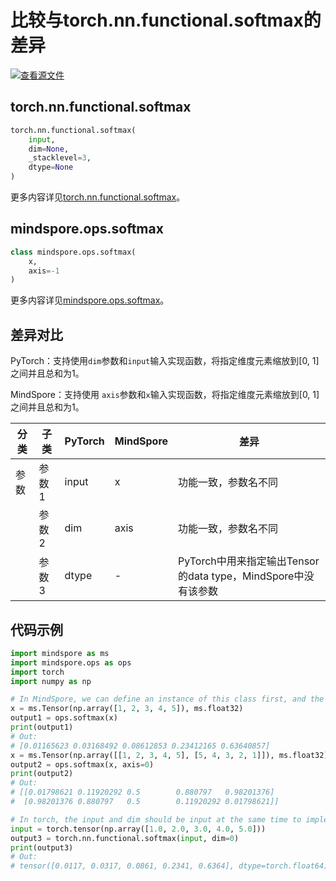 # 比较与torch.nn.functional.softmax的差异

[![查看源文件](https://mindspore-website.obs.cn-north-4.myhuaweicloud.com/website-images/r2.1/resource/_static/logo_source.png)](https://gitee.com/mindspore/docs/blob/r2.1/docs/mindspore/source_zh_cn/note/api_mapping/pytorch_diff/softmax.md)

## torch.nn.functional.softmax

```python
torch.nn.functional.softmax(
    input,
    dim=None,
    _stacklevel=3,
    dtype=None
)
```

更多内容详见[torch.nn.functional.softmax](https://pytorch.org/docs/1.8.0/nn.functional.html#torch.nn.functional.softmax)。

## mindspore.ops.softmax

```python
class mindspore.ops.softmax(
    x,
    axis=-1
)
```

更多内容详见[mindspore.ops.softmax](https://mindspore.cn/docs/zh-CN/r2.1/api_python/ops/mindspore.ops.softmax.html)。

## 差异对比

PyTorch：支持使用`dim`参数和`input`输入实现函数，将指定维度元素缩放到[0, 1]之间并且总和为1。

MindSpore：支持使用 `axis`参数和`x`输入实现函数，将指定维度元素缩放到[0, 1]之间并且总和为1。

| 分类 | 子类  | PyTorch | MindSpore | 差异                    |
| ---- | ----- | ------ | --------- | ----------------------- |
| 参数 | 参数1 | input  | x     | 功能一致，参数名不同 |
|      | 参数2 | dim  | axis | 功能一致，参数名不同 |
|      | 参数3 | dtype | - | PyTorch中用来指定输出Tensor的data type，MindSpore中没有该参数 |

## 代码示例

```python
import mindspore as ms
import mindspore.ops as ops
import torch
import numpy as np

# In MindSpore, we can define an instance of this class first, and the default value of the parameter axis is -1.
x = ms.Tensor(np.array([1, 2, 3, 4, 5]), ms.float32)
output1 = ops.softmax(x)
print(output1)
# Out:
# [0.01165623 0.03168492 0.08612853 0.23412165 0.63640857]
x = ms.Tensor(np.array([[1, 2, 3, 4, 5], [5, 4, 3, 2, 1]]), ms.float32)
output2 = ops.softmax(x, axis=0)
print(output2)
# Out:
# [[0.01798621 0.11920292 0.5        0.880797   0.98201376]
#  [0.98201376 0.880797   0.5        0.11920292 0.01798621]]

# In torch, the input and dim should be input at the same time to implement the function.
input = torch.tensor(np.array([1.0, 2.0, 3.0, 4.0, 5.0]))
output3 = torch.nn.functional.softmax(input, dim=0)
print(output3)
# Out:
# tensor([0.0117, 0.0317, 0.0861, 0.2341, 0.6364], dtype=torch.float64)
```
